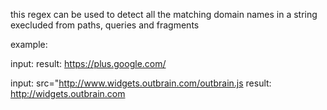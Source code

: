 this regex can be used to detect all the matching domain names in a string execluded from paths, queries and fragments

example:

input: <link href="https://plus.google.com/117150671992820587865">
result: https://plus.google.com/

input: src="http://www.widgets.outbrain.com/outbrain.js
result: http://widgets.outbrain.com
